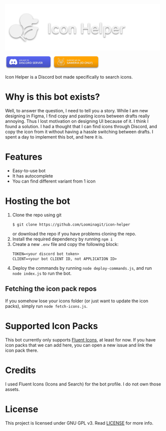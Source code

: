 <img src="/.github/assets/header.png" width=500>

<a href="https://discord.com/api/oauth2/authorize?client_id=986299318476632124&permissions=274878015488&scope=bot%20applications.commands"><img src="/.github/assets/add%20bot%20button.png" width=150></a>
<a href="https://saweria.co/loominatrx"><img src="/.github/assets/support%20button.png" width=150></a>

Icon Helper is a Discord bot made specifically to search icons.

# Why is this bot exists?
Well, to answer the question, I need to tell you a story. While I am new designing in Figma, I find copy and pasting icons between drafts really annoying. Thus I lost motivation on designing UI because of it. I think I found a solution. I had a thought that I can find icons through Discord, and copy the icon from it without having a hassle switching between drafts. I spent a day to implement this bot, and here it is.

# Features
- Easy-to-use bot
- It has autocomplete
- You can find different variant from 1 icon

# Hosting the bot
1. Clone the repo using git
   ```
   $ git clone https://github.com/Loominagit/icon-helper
   ```
   or download the repo if you have problems cloning the repo.
2. Install the required dependency by running `npm i`
3. Create a new `.env` file and copy the following block:
   ```
   TOKEN=<your discord bot token>
   CLIENT=<your bot CLIENT ID, not APPLICATION ID>
   ```
4. Deploy the commands by running `node deploy-commands.js`, and run `node index.js` to run the bot.

## Fetching the icon pack repos
If you somehow lose your icons folder (or just want to update the icon packs), simply run `node fetch-icons.js`.

# Supported Icon Packs
This bot currently only supports [Fluent Icons](https://github.com/microsoft/fluentui-system-icons), at least for now. If you have icon packs that we can add here, you can open a new issue and link the icon pack there.

# Credits
I used Fluent Icons (Icons and Search) for the bot profile. I do not own those assets.

# License
This project is licensed under GNU GPL v3. Read [LICENSE](/LICENSE) for more info.
